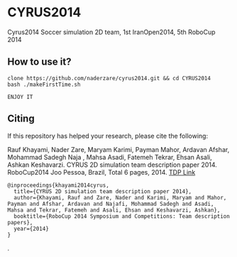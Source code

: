 # CYRUS2014
Cyrus2014 Soccer simulation 2D team, 1st IranOpen2014, 5th RoboCup 2014

## How to use it?

```
clone https://github.com/naderzare/cyrus2014.git && cd CYRUS2014
bash ./makeFirstTime.sh

ENJOY IT
```
## Citing

If this repository has helped your research, please cite the following:

Rauf Khayami, Nader Zare, Maryam Karimi, Payman Mahor, Ardavan Afshar, Mohammad Sadegh Naja , Mahsa Asadi, Fatemeh Tekrar, Ehsan Asali, Ashkan Keshavarzi. CYRUS 2D simulation team description paper 2014. RoboCup2014 Joo Pessoa, Brazil, Total 6 pages, 2014.
[TDP Link](https://fei.edu.br/rcs/2014/TeamDescriptionPapers/SoccerSimulation/Soccer2D/TDP_CYRUS_2D_2014OK.pdf)


```
@inproceedings{khayami2014cyrus,
  title={CYRUS 2D simulation team description paper 2014},
  author={Khayami, Rauf and Zare, Nader and Karimi, Maryam and Mahor, Payman and Afshar, Ardavan and Najafi, Mohammad Sadegh and Asadi, Mahsa and Tekrar, Fatemeh and Asali, Ehsan and Keshavarzi, Ashkan},
  booktitle={RoboCup 2014 Symposium and Competitions: Team description papers},
  year={2014}
}
```

.
